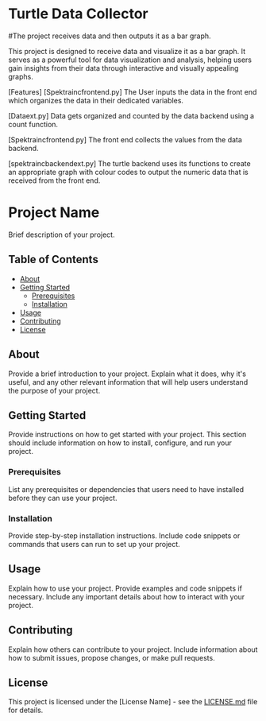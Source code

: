 # Turtle Data Collector 

#The project receives data and then outputs it as a bar graph.

This project is designed to receive data and visualize it as a bar graph. It serves as a powerful tool for data visualization and analysis, helping users gain insights from their data through interactive and visually appealing graphs.

[Features]
[Spektraincfrontend.py] The User inputs the data in the front end which organizes the data in their dedicated variables. 

[Dataext.py] Data gets organized and counted by the data backend using a count function.

[Spektraincfrontend.py] The front end collects the values from the data backend.

[spektraincbackendext.py] The turtle backend uses its functions to create an appropriate graph with colour codes to output the numeric data that is received from the front end. 

# Project Name

Brief description of your project.

## Table of Contents

- [About](#about)
- [Getting Started](#getting-started)
  - [Prerequisites](#prerequisites)
  - [Installation](#installation)
- [Usage](#usage)
- [Contributing](#contributing)
- [License](#license)

## About

Provide a brief introduction to your project. Explain what it does, why it's useful, and any other relevant information that will help users understand the purpose of your project.

## Getting Started

Provide instructions on how to get started with your project. This section should include information on how to install, configure, and run your project.

### Prerequisites

List any prerequisites or dependencies that users need to have installed before they can use your project.

### Installation

Provide step-by-step installation instructions. Include code snippets or commands that users can run to set up your project.

## Usage

Explain how to use your project. Provide examples and code snippets if necessary. Include any important details about how to interact with your project.

## Contributing

Explain how others can contribute to your project. Include information about how to submit issues, propose changes, or make pull requests.

## License

This project is licensed under the [License Name] - see the [LICENSE.md](LICENSE.md) file for details.
